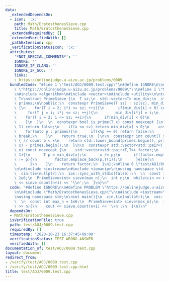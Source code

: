 ```yaml
---
data:
  _extendedDependsOn:
  - icon: ':x:'
    path: Math/EratosthenesSieve.cpp
    title: Math/EratosthenesSieve.cpp
  _extendedRequiredBy: []
  _extendedVerifiedWith: []
  _pathExtension: cpp
  _verificationStatusIcon: ':x:'
  attributes:
    '*NOT_SPECIAL_COMMENTS*': ''
    IGNORE: ''
    IGNORE_IF_CLANG: ''
    IGNORE_IF_GCC: ''
    links:
    - https://onlinejudge.u-aizu.ac.jp/problems/0009
  bundledCode: "#line 1 \"test/AOJ/0009.test.cpp\"\n#define IGNORE\n\n#define PROBLEM\
    \ \"https://onlinejudge.u-aizu.ac.jp/problems/0009\"\n\n#line 1 \"Math/EratosthenesSieve.cpp\"\
    \n#include <algorithm>\n#include <vector>\n#include <utility>\n\ntemplate<typename\
    \ T>\nstruct PrimeSieve {\n  T sz;\n  std::vector<T> min_div;\n  std::vector<T>\
    \ primes;\n\npublic:\n  constexpr PrimeSieve(T sz) : sz(sz), min_div(sz+1,-1)\
    \ {\n    for(T i = 2; i*i <= sz; ++i){\n      if(min_div[i] > 0) continue;\n \
    \     for(T j = i; i*j <= sz; ++j){\n        min_div[i*j] = i;\n      }\n    }\n\
    \    for(T i = 2; i <= sz; ++i){\n      if(min_div[i] < 0)\n        primes.emplace_back(i);\n\
    \    }\n  }\n  \n  constexpr bool is_prime(T x) const noexcept {\n    if(x <=\
    \ 1) return false;\n    if(x <= sz) return min_div[x] < 0;\n    assert(x <= sz*sz);\n\
    \    for(auto p : primes){\n      if(x%p == 0) return false;\n      if(p*p > x)\
    \ break;\n    }\n    return true;\n  }\n\n  constexpr int count(T x) const noexcept\
    \ { // count p < x\n    return std::lower_bound(primes.begin(), primes.end(),\
    \ x) - primes.begin();\n  }\n\n  constexpr std::vector<std::pair<T,T>> factorize(T\
    \ x) const noexcept {\n    std::vector<std::pair<T,T>> factor;\n    while(x >\
    \ 1){\n      T p = min_div[x];\n      x /= p;\n      if(factor.empty() or factor.back().first\
    \ != p){\n        factor.emplace_back(p,T(1));\n      }else{\n        ++factor.back().second;\n\
    \      }\n    }\n    return factor;\n  }\n};\n#line 6 \"test/AOJ/0009.test.cpp\"\
    \n\n#include <iostream>\n#include <iomanip>\n\nusing namespace std;\n\nint main(){\n\
    \  cin.tie(nullptr);\n  ios::sync_with_stdio(false);\n  \n  const int max_n =\
    \ 1e6;\n  PrimeSieve<int> sieve(max_n);\n  int n;\n  while(cin >> n){\n    cout\
    \ << sieve.count(n+1) << '\\n';\n  }\n}\n"
  code: "#define IGNORE\n\n#define PROBLEM \"https://onlinejudge.u-aizu.ac.jp/problems/0009\"\
    \n\n#include \"Math/EratosthenesSieve.cpp\"\n\n#include <iostream>\n#include <iomanip>\n\
    \nusing namespace std;\n\nint main(){\n  cin.tie(nullptr);\n  ios::sync_with_stdio(false);\n\
    \  \n  const int max_n = 1e6;\n  PrimeSieve<int> sieve(max_n);\n  int n;\n  while(cin\
    \ >> n){\n    cout << sieve.count(n+1) << '\\n';\n  }\n}\n"
  dependsOn:
  - Math/EratosthenesSieve.cpp
  isVerificationFile: true
  path: test/AOJ/0009.test.cpp
  requiredBy: []
  timestamp: '2020-10-23 16:37:45+09:00'
  verificationStatus: TEST_WRONG_ANSWER
  verifiedWith: []
documentation_of: test/AOJ/0009.test.cpp
layout: document
redirect_from:
- /verify/test/AOJ/0009.test.cpp
- /verify/test/AOJ/0009.test.cpp.html
title: test/AOJ/0009.test.cpp
---
```

